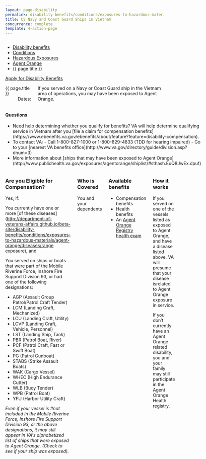 ```yaml
---
layout: page-disability
permalink: disability-benefits/conditions/exposures-to-hazardous-materials/agent-orange/navy-coast-guard/index.html
title: US Navy and Coast Guard Ships in Vietnam
concurrence: complete
template: 4-action-page
---
```


<div class="splash" markdown="0">
<div class="row" markdown="0">
<div class="small-12 columns" markdown="0">

<ul class="breadcrumbs" role="menubar" aria-label="Primary">
<li class="parent"><a href="{{ site.url }}/disability-benefits/">Disability benefits</a></li>
<li class="parent"><a href="{{ site.url }}/disability-benefits/conditions/">Conditions</a></li>
<li class="parent"><a href="{{ site.url }}/disability-benefits/conditions/exposures-to-hazardous-materials/">Hazardous Exposures</a></li>
<li class="parent"><a href="{{ site.url }}/disability-benefits/conditions/exposures-to-hazardous-materials/agent-orange/">Agent Orange</a></li>
<li class="active">{{ page.title }}</li>
</ul>

</div>
</div>
</div>

<div class="main" role="main" markdown="0">

<div class="action-bar">
  <div class="row">
    <div class="small-12 columns">
      <a class="usa-button-primary" href="{{ site.url}}/disability-benefits/get/">Apply for Disability Benefits</a>
    </div>
  </div>  
</div>

<div class="section one" markdown="0">
<div class="primary" markdown="0">
<div class="row" markdown="0">
<div class="small-12 medium-8 columns" markdown="0">

<dl class="panel-list plain">
<dt>{{ page.title }}</dt>
<dd>Dates: <January 9, 1962 and May 7, 1975>
</dl>

<div markdown="1">

If you served on a Navy or Coast Guard ship in the Vietnam area of operations, you may have been exposed to Agent Orange.

</div>

</div>


<div class="small-12 medium-4 columns" markdown="0">
<div markdown="0">

<h4 class="highlight">Questions</h4>

<ul class="plain">

<li markdown="1">
Need help determining whether you qualify for benefits?
VA will help determine qualifying service in Vietnam after you [file a claim for compensation benefits](https://www.ebenefits.va.gov/ebenefits/about/feature?feature=disability-compensation).

</li>

<li markdown="1">
To contact VA:
- Call 1-800-827-1000 or 1-800-829-4833 (TDD for hearing impaired)
- Go to your [nearest VA benefits office](http://www.va.gov/directory/guide/division.asp?dnum=3)

</li>

<li markdown="1">
More information about [ships that may have been exposed to Agent Orange](http://www.publichealth.va.gov/exposures/agentorange/shiplist/#sthash.EuQ8JwEx.dpuf)

</li>
</ul>

</div>
</div>
</div>

<div class="row" markdown="0">
<div class="small-12 columns">

<div class="call-out" markdown="1">

### Are you Eligible for Compensation?

Yes, if:

You currently have one or more [of these diseases](http://department-of-veterans-affairs.github.io/beta-site/disability-benefits/conditions/exposures-to-hazardous-materials/agent-orange/diseases/range exposure), and

You served on ships or boats that were part of the Mobile Riverine Force, Inshore Fire Support Division 93, or had one of the following designations:

- AGP (Assault Group Patrol/Patrol Craft Tender)
- LCM (Landing Craft, Mechanized)
- LCU (Landing Craft, Utility)
- LCVP (Landing Craft, Vehicle, Personnel)
- LST (Landing Ship, Tank)
- PBR (Patrol Boat, River)
- PCF (Patrol Craft, Fast or Swift Boat)
- PG (Patrol Gunboat)
- STABS (Strike Assault Boats)
- WAK (Cargo Vessel)
- WHEC (High Endurance Cutter)
- WLB (Buoy Tender)
- WPB (Patrol Boat)
- YFU (Harbor Utility Craft)

*Even if your vessel is #not included in the Mobile Riverine Force, Inshore Fire Support Division 93, or the above designations, it may still appear in VA's alphabetized list of ships that were exposed to Agent Orange. (Check to see if your ship was exposed).*

</div>

<div class="call-out" markdown="1">

### Who is Covered

You and your dependents

</div>

<div class="call-out" markdown="1">

### Available benefits

- Compensation benefits
- Health benefits
- An [Agent Orange Registry health exam](http://www.publichealth.va.gov/exposures/agentorange/benefits/registry-exam.asp)

</div>

<div class="call-out" markdown="1">

### How it works

If you served on one of the vessels listed as exposed to Agent Orange, and have a disease listed above, VA will presume that your disease isrelated to Agent Orange exposure in service. 

If you don’t currently have an Agent Orange related disability, you and your family may still participate in the Agent Orange Health registry.

</div>

</div>

</div>

</div>

</div>

